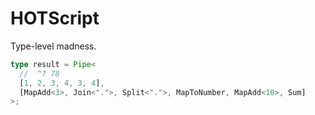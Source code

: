 # HOTScript

Type-level madness.

```ts
type result = Pipe<
  //  ^? 78
  [1, 2, 3, 4, 3, 4],
  [MapAdd<3>, Join<".">, Split<".">, MapToNumber, MapAdd<10>, Sum]
>;
```
